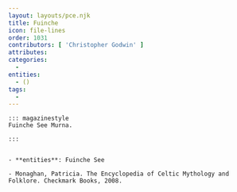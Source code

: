 ```yaml
---
layout: layouts/pce.njk
title: Fuinche
icon: file-lines
order: 1031
contributors: [ 'Christopher Godwin' ]
attributes:
categories:
  - 
entities:
  - ()
tags:
  - 
---
```

``` tab [group1:Info]
::: magazinestyle
Fuinche See Murna.

:::
```
``` tab [group1:Attributes]
```
``` tab [group1:Entities]
- **entities**: Fuinche See
```
``` tab [group1:Sources]
- Monaghan, Patricia. The Encyclopedia of Celtic Mythology and Folklore. Checkmark Books, 2008.
```
